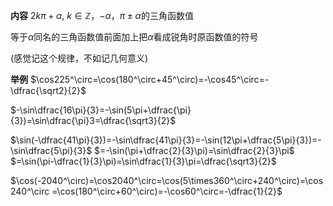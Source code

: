 **内容**
$2k\pi+\alpha,\ k\in\mathbb Z$，$-\alpha$，$\pi\pm\alpha$的三角函数值

等于$\alpha$同名的三角函数值前面加上把$\alpha$看成锐角时原函数值的符号

(感觉记这个规律，不如记几何意义)

**举例**
$\cos225^\circ=\cos(180^\circ+45^\circ)=-\cos45^\circ=-\dfrac{\sqrt2}{2}$

$-\sin\dfrac{16\pi}{3}=-\sin(5\pi+\dfrac{\pi}{3})=\sin\dfrac{\pi}3=\dfrac{\sqrt3}{2}$

$\sin(-\dfrac{41\pi}{3})=-\sin\dfrac{41\pi}{3}=-\sin(12\pi+\dfrac{5\pi}{3})=-\sin\dfrac{5\pi}{3}$
$=-\sin(\pi+\dfrac{2}{3}\pi)=\sin\dfrac{2}{3}\pi$
$=\sin(\pi-\dfrac{1}{3}\pi)=\sin\dfrac{1}{3}\pi=\dfrac{\sqrt3}{2}$

$\cos(-2040^\circ)=\cos2040^\circ=\cos(5\times360^\circ+240^\circ)=\cos240^\circ
=\cos(180^\circ+60^\circ)=-\cos60^\circ=-\dfrac{1}{2}$
